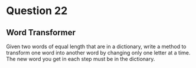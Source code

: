 # Question 22
## Word Transformer
Given two words of equal length that are in a dictionary, write a method to transform one word into another word by changing only one letter at a time. The new word you get in each step must be in the dictionary.
